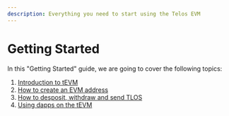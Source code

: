 ```yaml
---
description: Everything you need to start using the Telos EVM
---
```


# Getting Started

In this "Getting Started" guide, we are going to cover the following topics:&#x20;

1. [Introduction to tEVM](introduction-to-tevm.md)
2. [How to create an EVM address](creating-an-evm-address-in-telos-wallet.md)
3. [How to desposit, withdraw and send TLOS](deposit-withdraw-and-send-tlos.md)
4. [Using dapps on the tEVM](using-dapps-on-the-tevm.md)

###
